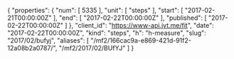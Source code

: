 {
  "properties": {
    "num": [
      5335
    ],
    "unit": [
      "steps"
    ],
    "start": [
      "2017-02-21T00:00:00Z"
    ],
    "end": [
      "2017-02-22T00:00:00Z"
    ],
    "published": [
      "2017-02-22T00:00:00Z"
    ]
  },
  "client_id": "https://www-api.jvt.me/fit",
  "date": "2017-02-22T00:00:00Z",
  "kind": "steps",
  "h": "h-measure",
  "slug": "2017/02/bufyj",
  "aliases": [
    "/mf2/166cac9a-e869-421d-91f2-12a08b2a0787/",
    "/mf2/2017/02/BUfYJ"
  ]
}
